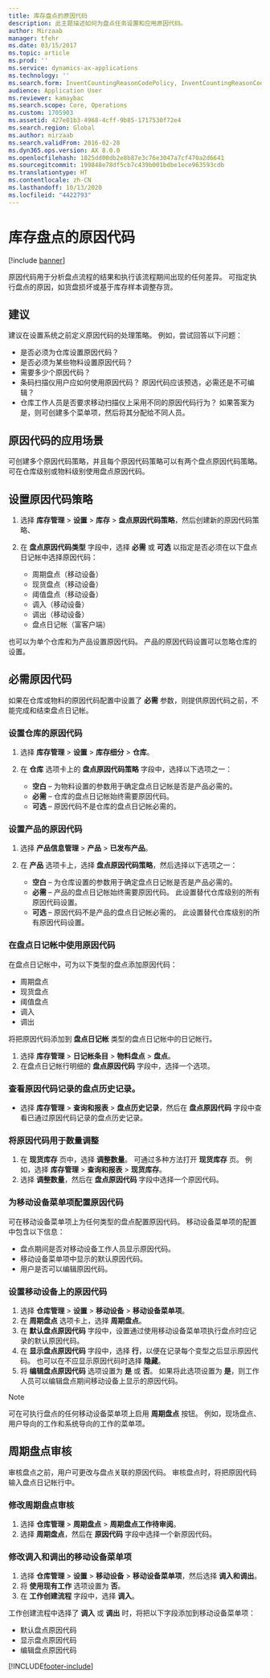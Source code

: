 ```yaml
---
title: 库存盘点的原因代码
description: 此主题描述如何为盘点任务设置和应用原因代码。
author: Mirzaab
manager: tfehr
ms.date: 03/15/2017
ms.topic: article
ms.prod: ''
ms.service: dynamics-ax-applications
ms.technology: ''
ms.search.form: InventCountingReasonCodePolicy, InventCountingReasonCode
audience: Application User
ms.reviewer: kamaybac
ms.search.scope: Core, Operations
ms.custom: 1705903
ms.assetid: 427e01b3-4968-4cff-9b85-1717530f72e4
ms.search.region: Global
ms.author: mirzaab
ms.search.validFrom: 2016-02-28
ms.dyn365.ops.version: AX 8.0.0
ms.openlocfilehash: 1025dd00db2e8b87e3c76e3047a7cf470a2d6641
ms.sourcegitcommit: 199848e78df5cb7c439b001bdbe1ece963593cdb
ms.translationtype: HT
ms.contentlocale: zh-CN
ms.lasthandoff: 10/13/2020
ms.locfileid: "4422793"
---
```

# <a name="reason-codes-for-inventory-counting"></a>库存盘点的原因代码

[!include [banner](../includes/banner.md)]

原因代码用于分析盘点流程的结果和执行该流程期间出现的任何差异。 可指定执行盘点的原因，如货盘损坏或基于库存样本调整存货。

## <a name="recommendation"></a>建议

建议在设置系统之前定义原因代码的处理策略。 例如，尝试回答以下问题：

- 是否必须为仓库设置原因代码？
- 是否必须为某些物料设置原因代码？
- 需要多少个原因代码？
- 条码扫描仪用户应如何使用原因代码？ 原因代码应该预选，必需还是不可编辑？
- 仓库工作人员是否要求移动扫描仪上采用不同的原因代码行为？ 如果答案为是，则可创建多个菜单项，然后将其分配给不同人员。

## <a name="where-reason-codes-apply"></a>原因代码的应用场景

可创建多个原因代码策略，并且每个原因代码策略可以有两个盘点原因代码策略。 可在仓库级别或物料级别使用盘点原因代码。

## <a name="set-up-reason-code-policies"></a>设置原因代码策略

1. 选择 **库存管理** \> **设置** \> **库存** \> **盘点原因代码策略**，然后创建新的原因代码策略、
2. 在 **盘点原因代码类型** 字段中，选择 **必需** 或 **可选** 以指定是否必须在以下盘点日记帐中选择原因代码：

    - 周期盘点（移动设备）
    - 现货盘点（移动设备）
    - 阈值盘点（移动设备）
    - 调入（移动设备）
    - 调出（移动设备）
    - 盘点日记帐（富客户端）

也可以为单个仓库和为产品设置原因代码。 产品的原因代码设置可以忽略仓库的设置。

## <a name="mandatory-reason-codes"></a>必需原因代码

如果在仓库或物料的原因代码配置中设置了 **必需** 参数，则提供原因代码之前，不能完成和结束盘点日记帐。

### <a name="set-up-reason-codes-for-warehouses"></a>设置仓库的原因代码

1. 选择 **库存管理** \> **设置** \> **库存细分** \> **仓库**。
2. 在 **仓库** 选项卡上的 **盘点原因代码策略** 字段中，选择以下选项之一：

    - **空白** – 为物料设置的参数用于确定盘点日记帐是否是产品必需的。
    - **必需** – 仓库的盘点日记帐始终需要原因代码。
    - **可选** – 原因代码不是仓库的盘点日记帐必需的。

### <a name="set-up-reason-codes-for-products"></a>设置产品的原因代码

1. 选择 **产品信息管理** \> **产品** \> **已发布产品**。
2. 在 **产品** 选项卡上，选择 **盘点原因代码策略**，然后选择以下选项之一：

    - **空白** – 为仓库设置的参数用于确定盘点日记帐是否是产品必需的。
    - **必需** – 产品的盘点日记帐始终需要原因代码。 此设置替代仓库级别的所有原因代码设置。
    - **可选** – 原因代码不是产品的盘点日记帐必需的。 此设置替代仓库级别的所有原因代码设置。

### <a name="use-reason-codes-in-counting-journals"></a>在盘点日记帐中使用原因代码

在盘点日记帐中，可为以下类型的盘点添加原因代码：

- 周期盘点
- 现货盘点
- 阈值盘点
- 调入
- 调出

将把原因代码添加到 **盘点日记帐** 类型的盘点日记帐中的日记帐行。

1. 选择 **库存管理** \> **日记帐条目** \> **物料盘点** \> **盘点**。
2. 在盘点日记帐行明细的 **盘点原因代码** 字段中，选择一个选项。

### <a name="view-the-counting-history-as-its-recorded-by-reason-codes"></a>查看原因代码记录的盘点历史记录。

- 选择 **库存管理** \> **查询和报表** \> **盘点历史记录**，然后在 **盘点原因代码** 字段中查看已通过原因代码记录的盘点历史记录。

### <a name="use-a-reason-code-for-a-quantity-adjustment"></a>将原因代码用于数量调整

1. 在 **现货库存** 页中，选择 **调整数量**。 可通过多种方法打开 **现货库存** 页。 例如，选择 **库存管理** \> **查询和报表** \> **现货库存**。
2. 选择 **调整数量**，然后在 **盘点原因代码** 字段中选择一个原因代码。

### <a name="configure-reason-codes-for-mobile-device-menu-items"></a>为移动设备菜单项配置原因代码

可在移动设备菜单项上为任何类型的盘点配置原因代码。 移动设备菜单项的配置中包含以下信息：

- 盘点期间是否对移动设备工作人员显示原因代码。
- 移动设备菜单项中显示的默认原因代码。
- 用户是否可以编辑原因代码。

### <a name="set-up-reason-codes-on-a-mobile-device"></a>设置移动设备上的原因代码

1. 选择 **仓库管理** \> **设置** \> **移动设备** \> **移动设备菜单项**。
2. 在 **周期盘点** 选项卡上，选择 **周期盘点**。
3. 在 **默认盘点原因代码** 字段中，设置通过使用移动设备菜单项执行盘点时应记录的默认原因代码。
4. 在 **显示盘点原因代码** 字段中，选择 **行**，以便在记录每个变型之后显示原因代码。 也可以在不应显示原因代码时选择 **隐藏**。
5. 将 **编辑盘点原因代码** 选项设置为 **是** 或 **否**。 如果将此选项设置为 **是**，则工作人员可以编辑盘点期间移动设备上显示的原因代码。

> [!NOTE]
> 可在可执行盘点的任何移动设备菜单项上启用 **周期盘点** 按钮。 例如，现场盘点、用户导向的工作和系统导向的工作的菜单项。

## <a name="cycle-count-approvals"></a>周期盘点审核

审核盘点之前，用户可更改与盘点关联的原因代码。 审核盘点时，将把原因代码输入盘点日记帐行中。

### <a name="modify-cycle-count-approvals"></a>修改周期盘点审核

1. 选择 **仓库管理** \> **周期盘点** \> **周期盘点工作待审阅**。
2. 选择 **周期盘点**，然后在 **原因代码** 字段中选择一个新原因代码。

### <a name="modify-the-mobile-device-menu-item-for-adjustment-in-and-adjustment-out"></a>修改调入和调出的移动设备菜单项

1. 选择 **仓库管理** \> **设置** \> **移动设备** \> **移动设备菜单项**，然后选择 **调入和调出**。
2. 将 **使用现有工作** 选项设置为 **否**。
3. 在 **工作创建流程** 字段中，选择 **调入**。

工作创建流程中选择了 **调入** 或 **调出** 时，将把以下字段添加到移动设备菜单项：

- 默认盘点原因代码
- 显示盘点原因代码
- 编辑盘点原因代码


[!INCLUDE[footer-include](../../includes/footer-banner.md)]
